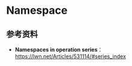 # Namespace

## 参考资料

* **Namespaces in operation series**：https://lwn.net/Articles/531114/#series_index